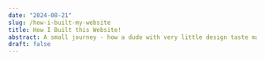 ```yaml
---
date: "2024-08-21"
slug: /how-i-built-my-website
title: How I Built this Website!
abstract: A small journey - how a dude with very little design taste made a fully custom website using Gatsby.
draft: false
---
```

